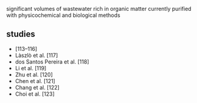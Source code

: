 significant volumes of wastewater rich in organic matter
currently purified with physicochemical and biological methods

## studies
- [113–116]
- Làszlò et al. [117]
- dos Santos Pereira et al. [118]
- Li et al. [119]
- Zhu et al. [120]
- Chen et al. [121]
- Chang et al. [122]
- Choi et al. [123]